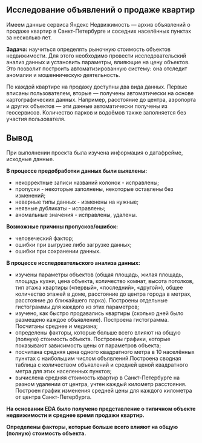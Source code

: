 ## Исследование объявлений о продаже квартир

Имеем данные сервиса Яндекс Недвижимость — архив объявлений о продаже квартир в Санкт-Петербурге и соседних населённых пунктах за несколько лет. 

**Задача:** научиться определять рыночную стоимость объектов недвижимости. Для этого необходимо провести исследовательский анализ данных и установить параметры, влияющие на цену объектов. Это позволит построить автоматизированную систему: она отследит аномалии и мошенническую деятельность.

По каждой квартире на продажу доступны два вида данных. Первые вписаны пользователем, вторые — получены автоматически на основе картографических данных. Например, расстояние до центра, аэропорта и других объектов — эти данные автоматически получены из геосервисов. Количество парков и водоёмов также заполняется без участия пользователя.

## Вывод

При выполнении проекта была изучена информация о датафрейме, исходные данные.

**В процессе предобработки данных были выявлены:**
- некорректные записи названий колонок - исправлены;
- пропуски - некоторые заполнены, некоторые оставлены без изменений;
- неверные типы данных - изменены на нужные;
- неявные дубликаты - исправлены;
- аномальные значения - исправлены, удалены.

**Возможные причины пропусков/ошибок:**

- человеческий фактор;
- ошибки при выгрузке либо загрузке данных;
- ошибки при сохранении данных.

**В процессе исследовательского анализа данных:**
- изучены параметры объектов (общая площадь, жилая площадь, площадь кухни, цена объекта, количество комнат, высота потолков, тип этажа квартиры («первый», «последний», «другой»), общее количество этажей в доме, расстояние до центра города в метрах, расстояние до ближайшего парка). Построены отдельные гистограммы для каждого из этих параметров; 
- изучено, как быстро продавались квартиры (сколько дней было размещено каждое объявление). Построена гистограмма. Посчитаны среднее и медиана;
- определены факторы, которые больше всего влияют на общую (полную) стоимость объекта. Построены графики, которые показывают зависимость цены от параметров объекта;
- посчитана средняя цена одного квадратного метра в 10 населённых пунктах с наибольшим числом объявлений.Построена сводная таблица с количеством объявлений и средней ценой квадратного метра для этих населенных пунктов;
- вычислена средняя стоимость квартир в Санкт-Петербурге на разном удалении от центра, учтен каждый километр расстояния. Построен график изменения средней цены для каждого километра от центра Санкт-Петербурга.

**На основании EDA было получено представление о типичном объекте недвижимости и среднее время продажи квартир.**

**Определены факторы, которые больше всего влияют на общую (полную) стоимость объекта.**

